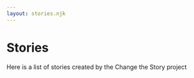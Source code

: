 ```yaml
---
layout: stories.njk
---
```

# Stories
Here is a list of stories created by the Change the Story project
